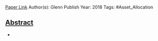 
[Paper Link](https://papers.ssrn.com/sol3/papers.cfm?abstract_id=3129098)
Author(s): Glenn
Publish Year: 2018
Tags: #Asset_Allocation 

## <u>Abstract</u>
- 